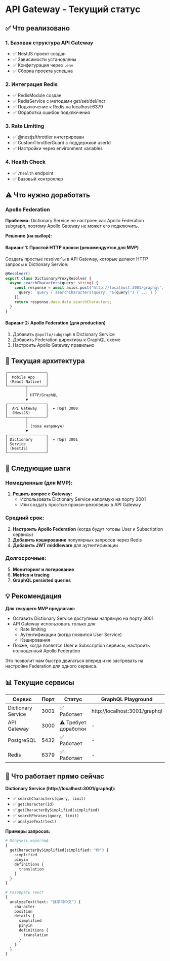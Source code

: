 # API Gateway - Текущий статус

## ✅ Что реализовано

### 1. Базовая структура API Gateway
- ✅ NestJS проект создан
- ✅ Зависимости установлены
- ✅ Конфигурация через `.env`
- ✅ Сборка проекта успешна

### 2. Интеграция Redis
- ✅ RedisModule создан
- ✅ RedisService с методами get/set/del/incr
- ✅ Подключение к Redis на localhost:6379
- ✅ Обработка ошибок подключения

### 3. Rate Limiting
- ✅ @nestjs/throttler интегрирован
- ✅ CustomThrottlerGuard с поддержкой userId
- ✅ Настройки через environment variables

### 4. Health Check
- ✅ `/health` endpoint
- ✅ Базовый контроллер

## ⚠️ Что нужно доработать

### Apollo Federation
**Проблема:** Dictionary Service не настроен как Apollo Federation subgraph, поэтому Apollo Gateway не может его подключить.

**Решение (на выбор):**

#### Вариант 1: Простой HTTP прокси (рекомендуется для MVP)
Создать простые resolver'ы в API Gateway, которые делают HTTP запросы к Dictionary Service:

```typescript
@Resolver()
export class DictionaryProxyResolver {
  async searchCharacters(query: string) {
    const response = await axios.post('http://localhost:3001/graphql', {
      query: `query { searchCharacters(query: "${query}") { ... } }`
    });
    return response.data.data.searchCharacters;
  }
}
```

#### Вариант 2: Apollo Federation (для production)
1. Добавить `@apollo/subgraph` в Dictionary Service
2. Добавить Federation директивы к GraphQL схеме
3. Настроить Apollo Gateway правильно

## 📝 Текущая архитектура

```
┌─────────────────┐
│  Mobile App     │
│ (React Native)  │
└────────┬────────┘
         │
         │ HTTP/GraphQL
         ▼
┌─────────────────┐
│  API Gateway    │  ← Порт 3000
│  (NestJS)       │
└────────┬────────┘
         │
         │ (пока напрямую)
         ▼
┌─────────────────┐
│ Dictionary      │  ← Порт 3001
│ Service         │
│ (NestJS)        │
└─────────────────┘
```

## 🚀 Следующие шаги

### Немедленные (для MVP):
1. **Решить вопрос с Gateway:**
   - Использовать Dictionary Service напрямую на порту 3001
   - Или создать простые прокси-резолверы в API Gateway

### Средний срок:
2. **Настроить Apollo Federation** (когда будут готовы User и Subscription сервисы)
3. **Добавить кэширование** популярных запросов через Redis
4. **Добавить JWT middleware** для аутентификации

### Долгосрочные:
5. **Мониторинг и логирование**
6. **Metrics и tracing**
7. **GraphQL persisted queries**

## 💡 Рекомендация

**Для текущего MVP предлагаю:**
- Оставить Dictionary Service доступным напрямую на порту 3001
- API Gateway использовать только для:
  - Rate limiting
  - Аутентификации (когда появится User Service)
  - Кэширования
- Позже, когда появятся User и Subscription сервисы, настроить полноценный Apollo Federation

Это позволит нам быстро двигаться вперед и не застревать на настройке Federation для одного сервиса.

## 📊 Текущие сервисы

| Сервис | Порт | Статус | GraphQL Playground |
|--------|------|--------|-------------------|
| Dictionary Service | 3001 | ✅ Работает | http://localhost:3001/graphql |
| API Gateway | 3000 | ⚠️ Требует доработки | - |
| PostgreSQL | 5432 | ✅ Работает | - |
| Redis | 6379 | ✅ Работает | - |

## 🎯 Что работает прямо сейчас

**Dictionary Service (http://localhost:3001/graphql):**
- ✅ `searchCharacters(query, limit)` 
- ✅ `getCharacter(id)`
- ✅ `getCharacterBySimplified(simplified)`
- ✅ `searchPhrases(query, limit)`
- ✅ `analyzeText(text)`

**Примеры запросов:**
```graphql
# Получить иероглиф
{
  getCharacterBySimplified(simplified: "你") {
    simplified
    pinyin
    definitions {
      translation
    }
  }
}

# Разобрать текст
{
  analyzeText(text: "我学习中文") {
    character
    position
    details {
      simplified
      pinyin
      definitions {
        translation
      }
    }
  }
}
```

